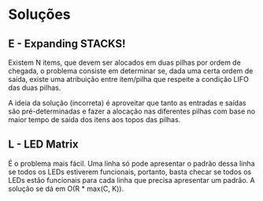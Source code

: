 # Soluções

## E - Expanding STACKS!

Existem N items, que devem ser alocados em duas pilhas por ordem de chegada, o problema consiste em determinar se, dada uma certa ordem de saída, existe uma atribuição entre item/pilha que respeite a condição LIFO das duas pilhas.

A ideia da solução (incorreta) é aproveitar que tanto as entradas e saídas são pré-determinadas e fazer a alocação nas diferentes pilhas com base no maior tempo de saída dos itens aos topos das pilhas.

## L - LED Matrix

É o problema mais fácil. Uma linha só pode apresentar o padrão dessa linha se todos os LEDs estiverem funcionais, portanto, basta checar se todos os LEDs estão funcionais para cada linha que precisa apresentar um padrão. A solução se dá em O(R * max(C, K)).
